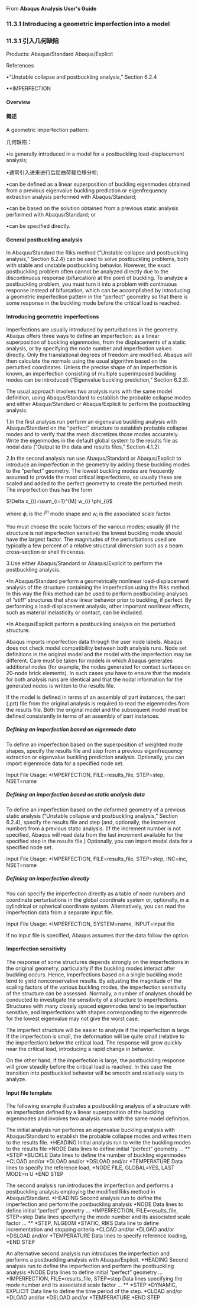 From **Abaqus Analysis User's Guide**


### 11.3.1 Introducing a geometric imperfection into a model

### 11.3.1 引入几何缺陷


Products: Abaqus/Standard  Abaqus/Explicit  

References

•“Unstable collapse and postbuckling analysis,”  Section 6.2.4

•*IMPERFECTION

#### Overview

#### 概述

A geometric imperfection pattern:

几何缺陷：

•is generally introduced in a model for a postbuckling load-displacement analysis;

•通常引入进来进行后屈曲荷载位移分析;

•can be defined as a linear superposition of buckling eigenmodes obtained from a previous eigenvalue buckling prediction or eigenfrequency extraction analysis performed with Abaqus/Standard;

•can be based on the solution obtained from a previous static analysis performed with Abaqus/Standard; or

•can be specified directly.

#### General postbuckling analysis


In Abaqus/Standard the Riks method (“Unstable collapse and postbuckling analysis,”  Section 6.2.4) can be used to solve postbuckling problems, both with stable and unstable postbuckling behavior. However, the exact postbuckling problem often cannot be analyzed directly due to the discontinuous response (bifurcation) at the point of buckling. To analyze a postbuckling problem, you must turn it into a problem with continuous response instead of bifurcation, which can be accomplished by introducing a geometric imperfection pattern in the “perfect” geometry so that there is some response in the buckling mode before the critical load is reached.




#### Introducing geometric imperfections


Imperfections are usually introduced by perturbations in the geometry. Abaqus offers three ways to define an imperfection: as a linear superposition of buckling eigenmodes, from the displacements of a static analysis, or by specifying the node number and imperfection values directly. Only the translational degrees of freedom are modified. Abaqus will then calculate the normals using the usual algorithm based on the perturbed coordinates. Unless the precise shape of an imperfection is known, an imperfection consisting of multiple superimposed buckling modes can be introduced (“Eigenvalue buckling prediction,”  Section 6.2.3).

The usual approach involves two analysis runs with the same model definition, using Abaqus/Standard to establish the probable collapse modes and either Abaqus/Standard or Abaqus/Explicit to perform the postbuckling analysis: 



1.In the first analysis run perform an eigenvalue buckling analysis with Abaqus/Standard on the “perfect” structure to establish probable collapse modes and to verify that the mesh discretizes those modes accurately. Write the eigenmodes in the default global system to the results file as nodal data (“Output to the data and results files,”  Section 4.1.2).


2.In the second analysis run use Abaqus/Standard or Abaqus/Explicit to introduce an imperfection in the geometry by adding these buckling modes to the “perfect” geometry. The lowest buckling modes are frequently assumed to provide the most critical imperfections, so usually these are scaled and added to the perfect geometry to create the perturbed mesh. The imperfection thus has the form 

$\Delta x_{i}=\sum_{i=1}^{M} w_{i} \phi_{i}$

where $\phi_{i}$ is the $i^{t h}$ mode shape and $w_i$ is the associated scale factor.

You must choose the scale factors of the various modes; usually (if the structure is not imperfection sensitive) the lowest buckling mode should have the largest factor. The magnitudes of the perturbations used are typically a few percent of a relative structural dimension such as a beam cross-section or shell thickness.


3.Use either Abaqus/Standard or Abaqus/Explicit to perform the postbuckling analysis. 

•In Abaqus/Standard perform a geometrically nonlinear load-displacement analysis of the structure containing the imperfection using the Riks method. In this way the Riks method can be used to perform postbuckling analyses of “stiff” structures that show linear behavior prior to buckling, if perfect. By performing a load-displacement analysis, other important nonlinear effects, such as material inelasticity or contact, can be included.


•In Abaqus/Explicit perform a postbuckling analysis on the perturbed structure.






Abaqus imports imperfection data through the user node labels. Abaqus does not check model compatibility between both analysis runs. Node set definitions in the original model and the model with the imperfection may be different. Care must be taken for models in which Abaqus generates additional nodes (for example, the nodes generated for contact surfaces on 20-node brick elements). In such cases you have to ensure that the models for both analysis runs are identical and that the nodal information for the generated nodes is written to the results file.

If the model is defined in terms of an assembly of part instances, the part (.prt) file from the original analysis is required to read the eigenmodes from the results file. Both the original model and the subsequent model must be defined consistently in terms of an assembly of part instances.



##### Defining an imperfection based on eigenmode data

To define an imperfection based on the superposition of weighted mode shapes, specify the results file and step from a previous eigenfrequency extraction or eigenvalue buckling prediction analysis. Optionally, you can import eigenmode data for a specified node set.



Input File Usage:           *IMPERFECTION, FILE=results_file, STEP=step, NSET=name
 




##### Defining an imperfection based on static analysis data

To define an imperfection based on the deformed geometry of a previous static analysis (“Unstable collapse and postbuckling analysis,”  Section 6.2.4), specify the results file and step (and, optionally, the increment number) from a previous static analysis. (If the increment number is not specified, Abaqus will read data from the last increment available for the specified step in the results file.) Optionally, you can import modal data for a specified node set.



Input File Usage:           *IMPERFECTION, FILE=results_file, STEP=step, INC=inc, NSET=name
 




##### Defining an imperfection directly

You can specify the imperfection directly as a table of node numbers and coordinate perturbations in the global coordinate system or, optionally, in a cylindrical or spherical coordinate system. Alternatively, you can read the imperfection data from a separate input file.



Input File Usage:           *IMPERFECTION, SYSTEM=name, INPUT=input file
 
 
If no input file is specified, Abaqus assumes that the data follow the option. 





#### Imperfection sensitivity


The response of some structures depends strongly on the imperfections in the original geometry, particularly if the buckling modes interact after buckling occurs. Hence, imperfections based on a single buckling mode tend to yield nonconservative results. By adjusting the magnitude of the scaling factors of the various buckling modes, the imperfection sensitivity of the structure can be assessed. Normally, a number of analyses should be conducted to investigate the sensitivity of a structure to imperfections. Structures with many closely spaced eigenmodes tend to be imperfection sensitive, and imperfections with shapes corresponding to the eigenmode for the lowest eigenvalue may not give the worst case.

The imperfect structure will be easier to analyze if the imperfection is large. If the imperfection is small, the deformation will be quite small (relative to the imperfection) below the critical load. The response will grow quickly near the critical load, introducing a rapid change in behavior.

On the other hand, if the imperfection is large, the postbuckling response will grow steadily before the critical load is reached. In this case the transition into postbuckled behavior will be smooth and relatively easy to analyze.



#### Input file template


The following example illustrates a postbuckling analysis of a structure with an imperfection defined by a linear superposition of the buckling eigenmodes and involves two analysis runs with the same model definition.

The initial analysis run performs an eigenvalue buckling analysis with Abaqus/Standard to establish the probable collapse modes and writes them to the results file.
*HEADING
Initial analysis run to write the buckling modes to the results file
*NODE
Data lines to define initial “perfect” geometry
…
**
*STEP
*BUCKLE
Data lines to define the number of buckling eigenmodes
*CLOAD and/or *DLOAD and/or *DSLOAD and/or *TEMPERATURE
Data lines to specify the reference load, 
*NODE FILE, GLOBAL=YES, LAST MODE=n
U
*END STEP

The second analysis run introduces the imperfection and performs a postbuckling analysis employing the modified Riks method in Abaqus/Standard.
*HEADING
Second analysis run to define the imperfection and perform the postbuckling analysis
*NODE
Data lines to define initial “perfect” geometry
…
*IMPERFECTION, FILE=results_file, STEP=step
Data lines specifying the mode number and its associated scale factor
…
**
*STEP, NLGEOM
*STATIC, RIKS
Data line to define incrementation and stopping criteria
*CLOAD and/or *DLOAD and/or *DSLOAD and/or *TEMPERATURE
Data lines to specify reference loading,  
*END STEP

An alternative second analysis run introduces the imperfection and performs a postbuckling analysis with Abaqus/Explicit.
*HEADING
Second analysis run to define the imperfection and perform the postbuckling analysis
*NODE
Data lines to define initial “perfect” geometry
…
*IMPERFECTION, FILE=results_file, STEP=step
Data lines specifying the mode number and its associated scale factor
…
**
*STEP
*DYNAMIC, EXPLICIT
Data line to define the time period of the step.
*CLOAD and/or *DLOAD and/or *DSLOAD and/or *TEMPERATURE
*END STEP
